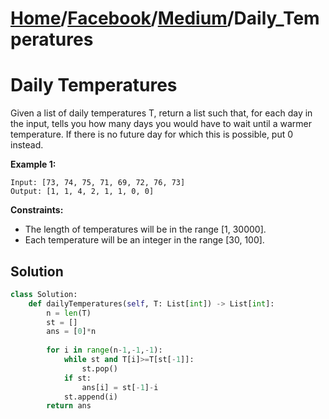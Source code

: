 # [Home](./../../..)/[Facebook](./../..)/[Medium](./..)/Daily_Temperatures
<h1>Daily Temperatures</h1>

<p>
Given a list of daily temperatures T, return a list such that, for each day in the input, tells you how many days you would have to wait until a warmer temperature. If there is no future day for which this is possible, put 0 instead.

</p>

<b>Example 1:</b>

    Input: [73, 74, 75, 71, 69, 72, 76, 73]
    Output: [1, 1, 4, 2, 1, 1, 0, 0]

<b>Constraints:</b>

- The length of temperatures will be in the range [1, 30000]. 
- Each temperature will be an integer in the range [30, 100].

<h2>Solution</h2>

```python
class Solution:
    def dailyTemperatures(self, T: List[int]) -> List[int]:
        n = len(T)
        st = []
        ans = [0]*n
        
        for i in range(n-1,-1,-1):
            while st and T[i]>=T[st[-1]]:
                st.pop()
            if st:
                ans[i] = st[-1]-i
            st.append(i)
        return ans
```
